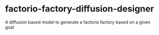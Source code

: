 # factorio-factory-diffusion-designer
A diffusion based model to generate a factorio factory based on a given goal
